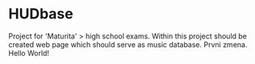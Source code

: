 # HUDbase
Project for 'Maturita' > high school exams. Within this project should be created web page which should serve as music database.
Prvni zmena. Hello World!
